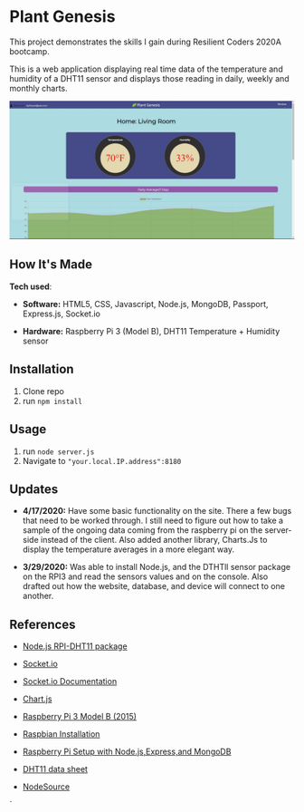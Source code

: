 # Plant Genesis
This project demonstrates the skills I gain during Resilient Coders 2020A bootcamp. 

This is a web application displaying real time data of the temperature and humidity of a DHT11 sensor and displays those reading in daily, weekly and monthly charts. 

![alt text](misc/plant_genesis_img.jpg "Plant Genesis Main Page")


## How It's Made

**Tech used**: 
 - **Software:** HTML5, CSS, Javascript, Node.js, MongoDB, Passport, Express.js, Socket.io
 
  - **Hardware:** Raspberry Pi 3 (Model B), DHT11 Temperature + Humidity sensor
  
## Installation

1. Clone repo
2. run `npm install`

## Usage

1. run `node server.js`
2. Navigate to `"your.local.IP.address":8180`

## Updates

- **4/17/2020:** Have some basic functionality on the site. There a few bugs that need to be worked through. I still need to figure out how to take a sample of the ongoing data coming from the raspberry pi on the server-side instead of the client. Also added another library, Charts.Js  to display the temperature averages in a more elegant way. 

- **3/29/2020:** Was able to install Node.js, and the DTHTll sensor package on the RPI3 and read the sensors values and on the console. Also drafted out how the website, database, and device will connect to one another.

## References

- [Node.js RPI-DHT11 package](https://www.npmjs.com/package/node-dht-sensor)

- [Socket.io](https://socket.io/)

- [Socket.io Documentation](https://github.com/socketio/socket.io/tree/master/docs)

- [Chart.js](https://www.chartjs.org/)

- [Raspberry Pi 3 Model B (2015)](https://www.adafruit.com/product/3055)

- [Raspbian Installation](https://www.raspberrypi.org/documentation/installation/installing-images/)

- [Raspberry Pi Setup with Node.js,Express,and MongoDB](https://www.instructables.com/id/How-to-Build-a-Website-on-a-Raspberry-Pi-With-Node/)

- [DHT11 data sheet](https://components101.com/dht11-temperature-sensor)

- [NodeSource](https://nodesource.com/)

`


